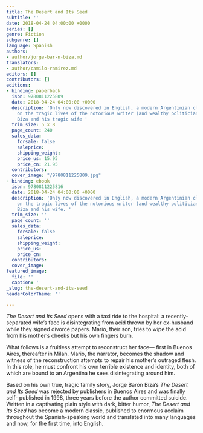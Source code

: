 ```yaml
---
title: The Desert and Its Seed
subtitle: ''
date: 2018-04-24 04:00:00 +0000
series: []
genre: Fiction
subgenre: []
language: Spanish
authors:
- author/jorge-bar-n-biza.md
translators:
- author/camilo-ramirez.md
editors: []
contributors: []
editions:
- binding: paperback
  isbn: 9780811225809
  date: 2018-04-24 04:00:00 +0000
  description: 'Only now discovered in English, a modern Argentinian classic based
    on the tragic lives of the notorious writer (and wealthy politician) Raúl Barón
    Biza and his tragic wife '
  trim_size: 5 x 8
  page_count: 240
  sales_data:
    forsale: false
    saleprice: 
    shipping_weight: 
    price_us: 15.95
    price_cn: 21.95
  contributors: 
  cover_image: "/9780811225809.jpg"
- binding: ebook
  isbn: 9780811225816
  date: 2018-04-24 04:00:00 +0000
  description: 'Only now discovered in English, a modern Argentinian classic based
    on the tragic lives of the notorious writer (and wealthy politician) Raúl Barón
    Biza and his wife. '
  trim_size: ''
  page_count: ''
  sales_data:
    forsale: false
    saleprice: 
    shipping_weight: 
    price_us: 
    price_cn: 
  contributors: 
  cover_image: 
featured_image:
  file: ''
  caption: ''
_slug: the-desert-and-its-seed
headerColorTheme: ''

---
```

_The Desert and Its Seed_ opens with a taxi ride to the hospital: a recently- separated wife’s face is disintegrating from acid thrown by her ex-husband while they signed divorce papers. Mario, their son, tries to wipe the acid from his mother’s cheeks but his own fingers burn.

What follows is a fruitless attempt to reconstruct her face— first in Buenos Aires, thereafter in Milan. Mario, the narrator, becomes the shadow and witness of the reconstruction attempts to repair his mother’s outraged flesh. In this role, he must confront his own terrible existence and identity, both of which are bound to an Argentina he sees disintegrating around him.

Based on his own true, tragic family story, Jorge Barón Biza’s _The Desert and Its Seed_ was rejected by publishers in Buenos Aires and was finally self- published in 1998, three years before the author committed suicide. Written in a captivating plain style with dark, bitter humor, _The Desert and Its Seed_ has become a modern classic, published to enormous acclaim throughout the Spanish-speaking world and translated into many languages and now, for the first time, into English.